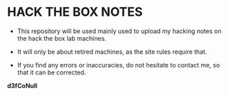 # HACK THE BOX NOTES

* This repository will be used mainly used to upload my hacking notes on the hack the box lab machines.

* It will only be about retired machines, as the site rules require that.

* If you find any errors or inaccuracies, do not hesitate to contact me, so that it can be corrected.

**d3fCoNull**